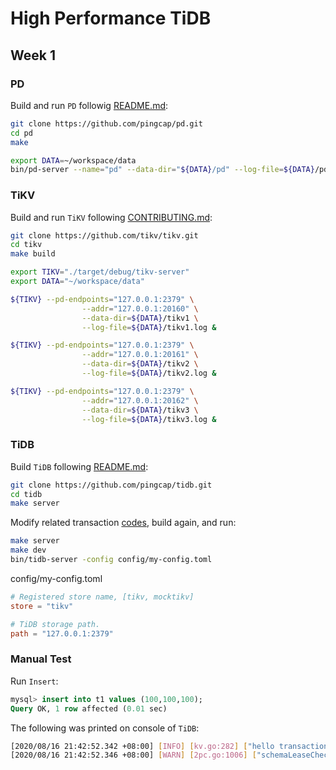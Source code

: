 # High Performance TiDB

## Week 1

### PD
Build and run `PD` followig [README.md](https://github.com/pingcap/pd/blob/master/README.md):
```sh
git clone https://github.com/pingcap/pd.git
cd pd
make

export DATA=~/workspace/data
bin/pd-server --name="pd" --data-dir="${DATA}/pd" --log-file=${DATA}/pd.log &
```

### TiKV
Build and run `TiKV` following [CONTRIBUTING.md](https://github.com/tikv/tikv/blob/master/CONTRIBUTING.md):
```sh
git clone https://github.com/tikv/tikv.git
cd tikv
make build

export TIKV="./target/debug/tikv-server"
export DATA="~/workspace/data"

${TIKV} --pd-endpoints="127.0.0.1:2379" \
                --addr="127.0.0.1:20160" \
                --data-dir=${DATA}/tikv1 \
                --log-file=${DATA}/tikv1.log &

${TIKV} --pd-endpoints="127.0.0.1:2379" \
                --addr="127.0.0.1:20161" \
                --data-dir=${DATA}/tikv2 \
                --log-file=${DATA}/tikv2.log &

${TIKV} --pd-endpoints="127.0.0.1:2379" \
                --addr="127.0.0.1:20162" \
                --data-dir=${DATA}/tikv3 \
                --log-file=${DATA}/tikv3.log &
```

### TiDB
Build `TiDB` following [README.md](https://github.com/pingcap/community/blob/master/contributors/README.md#tidb):
```sh
git clone https://github.com/pingcap/tidb.git
cd tidb
make server
```

Modify related transaction [codes](https://github.com/pingcap/tidb/compare/master...pingyu:high_performance_tidb), build again, and run:
```sh
make server
make dev
bin/tidb-server -config config/my-config.toml
```
config/my-config.toml
```toml
# Registered store name, [tikv, mocktikv]
store = "tikv"

# TiDB storage path.
path = "127.0.0.1:2379"
```

### Manual Test
Run `Insert`:
```sql
mysql> insert into t1 values (100,100,100);
Query OK, 1 row affected (0.01 sec)
```

The following was printed on console of `TiDB`:
```sh
[2020/08/16 21:42:52.342 +08:00] [INFO] [kv.go:282] ["hello transaction"]
[2020/08/16 21:42:52.346 +08:00] [WARN] [2pc.go:1006] ["schemaLeaseChecker is not set for this transaction, schema check skipped"] [connID=0] [startTS=418797419838832642] [commitTS=418797419838832643]
```
